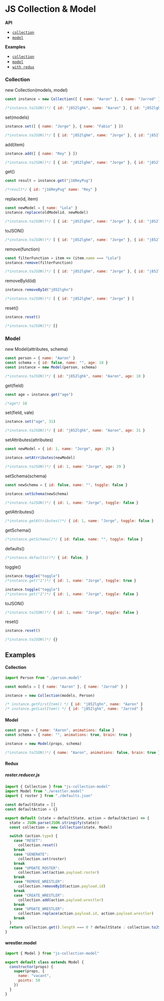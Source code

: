 # JS Collection & Model

**API**
+ [`collection`](#collection)
+ [`model`](#model)

**Examples**
+ [`collection`](#examples__collection)
+ [`model`](#examples__model)
+ [`with redux`](#examples__redux)


### <a id="collection"></a>Collection

new Collection\(models, model\)

```js
const instance = new Collection([ { name: "Aaron" }, { name: "Jarrod" } ], Model)

/*instance.toJSON()*/ { id: "j852lghk", name: "Aaron" }, { id: "j852lghl", name: "Jarrod" } ]
```

set\(models\)

```js
instance.set([ { name: "Jorge" }, { name: "Fabio" } ])

/*instance.toJSON()*/ [ { id: "j852lghm", name: "Jorge" }, { id: "j852lghn" name: "Fabio" } ]
```

add\(item\)

```js
instance.add([ { name: "Rey" } ])

/*instance.toJSON()*/ [ { id: "j852lghm", name: "Jorge" }, { id: "j852lghn" name: "Fabio" }, { id: "j16ReyPug" name: "Rey" } ]
```

get\(\)

```js
const result = instance.get("j16ReyPug")

/*result*/ { id: "j16ReyPug" name: "Rey" }
```

replace\(id, item\)

```js
const newModel = { name: "Lola" }
instance.replace(oldModelid, newModel)

/*instance.toJSON()*/ [ { id: "j852lghm", name: "Jorge" }, { id: "j852lghn" name: "Fabio" }, { id: "j16ReyPug" name: "Lola" } ]
```

toJSON\(\)

```js
/*instance.toJSON()*/ [ { id: "j852lghm", name: "Jorge" }, { id: "j852lghn" name: "Fabio" }, { id: "j16ReyPug" name: "Lola" } ]
```

remove\(function\)

```js
const filterFunction = item => (item.name === "Lola")
instance.remove(filterFunction)

/*instance.toJSON()*/ [ { id: "j852lghm", name: "Jorge" }, { id: "j852lghn" name: "Fabio" } ]
```

removeById\(id\)

```js
instance.removeById("j852lghn")

/*instance.toJSON()*/ [ { id: "j852lghm", name: "Jorge" } ]
```

reset\(\)

```js
instance.reset()

/*instance.toJSON()*/ []
```

### <a name="model"></a>Model

new Model\(attributes, schema\)

```js
const person = { name: "Aaron" }
const schema = { id: false, name: "", age: 18 }
const instance = new Model(person, schema)

/*instance.toJSON()*/ { id: "j852lghk", name: "Aaron", age: 18 }
```

get\(field\)

```js
const age = instance.get("age")

/*age*/ 18
```

set\(field, vale\)

```js
instance.set("age", 31)

/*instance.toJSON()*/ { id: "j852lghk", name: "Aaron", age: 31 }
```

setAttributes\(attributes\)

```js
const newModel = { id: 1, name: "Jorge", age: 29 }

instance.setAtrributes(newModel)

/*instance.toJSON()*/ { id: 1, name: "Jorge", age: 29 }
```

setSchema\(schema\)

```js
const newSchema = { id: false, name: "", toggle: false }

instance.setSchema(newSchema)

/*instance.toJSON()*/ { id: 1, name: "Jorge", toggle: false }
```

getAttributes\(\)

```js
/*instance.getAttributes()*/ { id: 1, name: "Jorge", toggle: false }
```

getSchema\(\)

```js
/*instance.getSchema()*/ { id: false, name: "", toggle: false }
```

defaults\(\)

```js
/*instance.defaults()*/ { id: false, }
```

toggle\(\)
```js
instance.toggle("toggle")
/*instance.get("1")*/ { id: 1, name: "Jorge", toggle: true }

instance.toggle("toggle")
/*instance.get("1")*/ { id: 1, name: "Jorge", toggle: false }
```

toJSON\(\)

```js
/*instance.toJSON()*/ { id: 1, name: "Jorge", toggle: false }
```

reset\(\)

```js
instance.reset()

/*instance.toJSON()*/ {}
```

## <a name="id"></a>Examples

#### <a name="examples__collection"></a>Collection
```js
import Person from "./person.model"

const models = [ { name: "Aaron" }, { name: "Jarrod" } ]

instance = new Collection(models, Person)

/* instance.getFirstItem() */ { id: "j852lghn", name: "Aaron" }
/* instance.getLastItem() */ { id: "j852lghk", name: "Jarrod" }
```

#### <a name="examples__model"></a>Model
```js
const props = { name: "Aaron", animations: false }
const schema = { name: "", animations: true, brain: true }

instance = new Model(props, schema)

/*instance.toJSON()*/ { name: "Aaron", animations: false, brain: true }
```

#### <a name="examples__redux"></a>Redux
##### roster.reducer.js

```js
import { Collection } from "js-collection-model"
import Model from "./wrestler.model"
import { roster } from "./defaults.json"

const defaultState = []
const defaultAction = {}

export default (state = defaultState, action = defaultAction) => {
  state = JSON.parse(JSON.stringify(state))
  const collection = new Collection(state, Model)

  switch (action.type) {
    case "RESET":
      collection.reset()
    break
    case "GENERATE":
      collection.set(roster)
    break
    case "UPDATE_ROSTER":
      collection.set(action.payload.roster)
    break
    case "REMOVE_WRESTLER":
      collection.removeById(action.payload.id)
    break
    case "CREATE_WRESTLER":
      collection.add(action.payload.wrestler)
    break
    case "UPDATE_WRESTLER":
      collection.replace(action.payload.id, action.payload.wrestler)
    break
  }
  return collection.get().length === 0 ? defaultState : collection.toJSON()
}
```

#### wrestler.model

```js
import { Model } from "js-collection-model"

export default class extends Model {
  constructor(props) {
    super(props, {
      name: "vacant",
      points: 50
    })
  }
}
```
